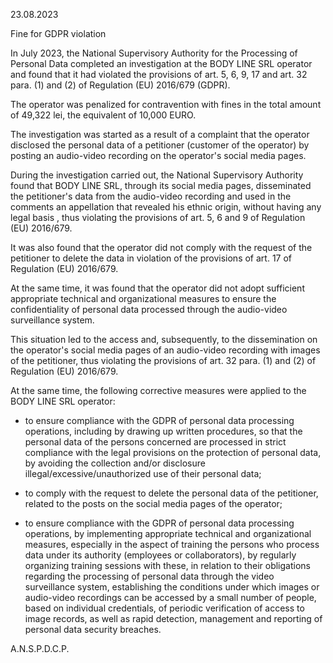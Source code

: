 23.08.2023

Fine for GDPR violation

In July 2023, the National Supervisory Authority for the Processing of Personal Data completed an investigation at the BODY LINE SRL operator and found that it had violated the provisions of art. 5, 6, 9, 17 and art. 32 para. (1) and (2) of Regulation (EU) 2016/679 (GDPR).

The operator was penalized for contravention with fines in the total amount of 49,322 lei, the equivalent of 10,000 EURO.

The investigation was started as a result of a complaint that the operator disclosed the personal data of a petitioner (customer of the operator) by posting an audio-video recording on the operator's social media pages.

During the investigation carried out, the National Supervisory Authority found that BODY LINE SRL, through its social media pages, disseminated the petitioner's data from the audio-video recording and used in the comments an appellation that revealed his ethnic origin, without having any legal basis , thus violating the provisions of art. 5, 6 and 9 of Regulation (EU) 2016/679.

It was also found that the operator did not comply with the request of the petitioner to delete the data in violation of the provisions of art. 17 of Regulation (EU) 2016/679.

At the same time, it was found that the operator did not adopt sufficient appropriate technical and organizational measures to ensure the confidentiality of personal data processed through the audio-video surveillance system.

This situation led to the access and, subsequently, to the dissemination on the operator's social media pages of an audio-video recording with images of the petitioner, thus violating the provisions of art. 32 para. (1) and (2) of Regulation (EU) 2016/679.

At the same time, the following corrective measures were applied to the BODY LINE SRL operator:

- to ensure compliance with the GDPR of personal data processing operations, including by drawing up written procedures, so that the personal data of the persons concerned are processed in strict compliance with the legal provisions on the protection of personal data, by avoiding the collection and/or disclosure illegal/excessive/unauthorized use of their personal data;

- to comply with the request to delete the personal data of the petitioner, related to the posts on the social media pages of the operator;

- to ensure compliance with the GDPR of personal data processing operations, by implementing appropriate technical and organizational measures, especially in the aspect of training the persons who process data under its authority (employees or collaborators), by regularly organizing training sessions with these, in relation to their obligations regarding the processing of personal data through the video surveillance system, establishing the conditions under which images or audio-video recordings can be accessed by a small number of people, based on individual credentials, of periodic verification of access to image records, as well as rapid detection, management and reporting of personal data security breaches.

A.N.S.P.D.C.P.
